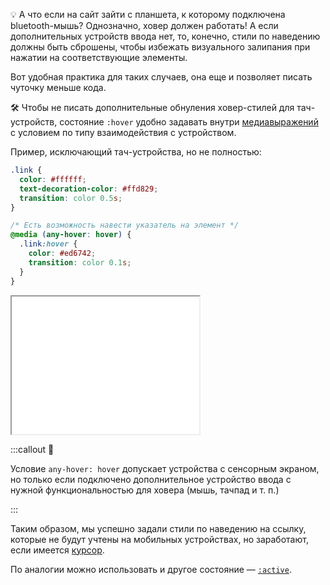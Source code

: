 💡 А что если на сайт зайти с планшета, к которому подключена bluetooth-мышь? Однозначно, ховер должен работать! А если дополнительных устройств ввода нет, то, конечно, стили по наведению должны быть сброшены, чтобы избежать визуального залипания при нажатии на соответствующие элементы.

Вот удобная практика для таких случаев, она еще и позволяет писать чуточку меньше кода.

🛠 Чтобы не писать дополнительные обнуления ховер-стилей для тач-устройств, состояние `:hover` удобно задавать внутри [медиавыражений](/css/media) с условием по типу взаимодействия с устройством.

Пример, исключающий тач-устройства, но не полностью:

```css
.link {
  color: #ffffff;
  text-decoration-color: #ffd829;
  transition: color 0.5s;
}

/* Есть возможность навести указатель на элемент */
@media (any-hover: hover) {
  .link:hover {
    color: #ed6742;
    transition: color 0.1s;
  }
}
```

<iframe title="Ховер-эффект в медиавыражении" src="../demos/link-hover-media/" height="220"></iframe>

:::callout 🎁

Условие `any-hover: hover` допускает устройства с сенсорным экраном, но только если подключено дополнительное устройство ввода с нужной функциональностью для ховера (мышь, тачпад и т. п.)

:::

Таким образом, мы успешно задали стили по наведению на ссылку, которые не будут учтены на мобильных устройствах, но заработают, если имеется [курсор](/css/cursor).

По аналогии можно использовать и другое состояние — [`:active`](/css/active).
